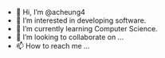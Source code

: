 - 👋 Hi, I’m @acheung4
- 👀 I’m interested in developing software.
- 🌱 I’m currently learning Computer Science.
- 💞️ I’m looking to collaborate on ...
- 📫 How to reach me ...

<!---
acheung4/acheung4 is a ✨ special ✨ repository because its `README.md` (this file) appears on your GitHub profile.
You can click the Preview link to take a look at your changes.
--->
